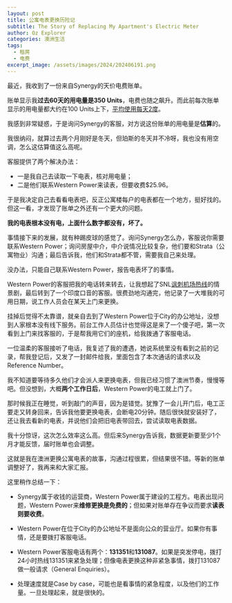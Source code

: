 ```yaml
---
layout: post
title: 公寓电表更换历险记
subtitle: The Story of Replacing My Apartment's Electric Meter
author: Oz Explorer
categories: 澳洲生活
tags:
  - 租房
  - 电费
excerpt_image: /assets/images/2024/202406191.png
---
```


最近，我收到了一份来自Synergy的天价电费账单。

账单显示我**过去60天的用电量是350 Units**，电费也随之飙升。而此前每次账单显示的用电量都大约在100 Units上下，[平均使用每天2度](https://www.ozexplorers.com/澳洲生活/2024/06/19/the-electricity-supply-charge-is-much-more-expensive-than-usage-charge.html)。

我感到非常疑惑，于是询问Synergy的客服，对方说这份账单的用电量是**估算**的。

我很纳闷，就算过去两个月刚好是冬天，但珀斯的冬天并不冷呀，我也没有用空调，怎么这估算值这么高呢。

客服提供了两个解决办法：
- 一是我自己去读取一下电表，核对用电量；
- 二是他们联系Western Power来读表，但要收费$25.96。

于是我决定自己去看看电表吧，反正公寓楼每户的电表都在一个地方，挺好找的。但这一看，才发现了账单之外还有一个更大的问题。

**我的电表根本没有电，上面什么数字都没有，坏了。**

事情接下来的发展，就有种踢皮球的感觉了。询问Synergy怎么办，客服说你需要联系Western Power；询问房屋中介，中介说情况比较复杂，他们要和Strata（公寓物业）沟通；最后告诉我，他们和Strata都不管，需要我自己来处理。

没办法，只能自己联系Western Power，报告电表坏了的事情。

Western Power的客服把我的电话转来转去，让我想起了SNL[讽刺机场热线](https://www.youtube.com/watch?v=9QnRHEA0_3Q)的情景剧，最后转到了一个印度口音的客服。很费劲地沟通完，他记录了一大堆我的可用日期，说工作人员会在某天上门来更换。

挂掉后觉得不太靠谱，就亲自去到了Western Power位于City的办公地址，没想到人家根本没有线下服务。前台工作人员估计也觉得这是来了一个傻子吧，第一次看到上门来找客服的，于是帮我用它们的座机，给我拨通了客服电话。

一位温柔的客服接听了电话，我复述了我的遭遇，她说系统里没有看到之前的记录，帮我登记后，又发了一封邮件给我，里面包含了本次通话的请求以及Reference Number。

我不知道要等待多久他们才会派人来更换电表，但我已经习惯了澳洲节奏，慢慢等吧。但没想到，大概**两个工作日后**，Western Power的电工就上门了。

那时候我正在睡觉，听到敲门的声音，因为是错觉。犹豫了一会儿开门后，电工正要走又转身回来，告诉我他要更换电表，会断电20分钟。随后很快就安装好了，还让我去看新的电表，并说他们会把旧电表带回去，尝试读取电表数据。

我十分惊讶，这次怎么效率这么高。但后来Synergy告诉我，数据更新要至少1个月才能反馈，届时账单也会调整。

这就是我在澳洲更换公寓电表的故事，沟通过程很累，但结果很不错。等新的账单调整好了，我再来和大家汇报。

这里稍作总结一下：

- Synergy属于收钱的运营商，Western Power属于建设的工程方。电表出现问题，Western Power来**维修更换是免费的**；但如果对账单存在争议而要求**读表则要收费**。

- Western Power在位于City的办公地址不是面向公众的营业厅。如果你有事情，还是要拨打客服电话。

- Western Power客服电话有两个：**131351**和**131087**。如果是突发停电，拨打24小时热线131351来紧急处理；但像电表更换这种非紧急事情，拨打131087做一般请求（General Enquiries）。

- 处理速度就是Case by case，可能也是看事情的紧急程度，以及他们的工作量。一旦处理起来，就是很快的。